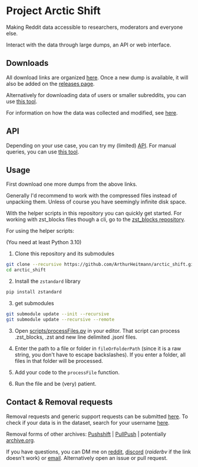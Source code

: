 # Project Arctic Shift

Making Reddit data accessible to researchers, moderators and everyone else.

Interact with the data through large dumps, an API or web interface.

## Downloads


All download links are organized [here](./download_links.md). Once a new dump is available, it will
also be added on the [releases page](https://github.com/ArthurHeitmann/arctic_shift/releases).

Alternatively for downloading data of users or smaller subreddits, you can use [this tool](https://arctic-shift.photon-reddit.com/download-tool).

For information on how the data was collected and modified, see [here](./file_content_explanations.md).

## API

Depending on your use case, you can try my (limited) [API](./api). For manual queries, you can use [this tool](https://arctic-shift.photon-reddit.com/search).

## Usage

First download one more dumps from the above links.

Generally I'd recommend to work with the compressed files instead of unpacking them. Unless of
course you have seemingly infinite disk space.

With the helper scripts in this repository you can quickly get started.
For working with zst_blocks files though a cli, go to the [zst_blocks repository](https://github.com/ArthurHeitmann/zst_blocks_format).

For using the helper scripts:

(You need at least Python 3.10)

1. Clone this repository and its submodules

```bash
git clone --recursive https://github.com/ArthurHeitmann/arctic_shift.git
cd arctic_shift
```

2. Install the `zstandard` library

```bash
pip install zstandard
```
3. get submodules
```bash
git submodule update --init --recursive
git submodule update --recursive --remote

```


3. Open [scripts/processFiles.py](scripts/processFiles.py) in your editor. That script can process .zst_blocks,
   .zst and new line delimited .jsonl files.

4. Enter the path to a file or folder in `fileOrFolderPath` (since it is a raw string, you don't have to escape
   backslashes). If you enter a folder, all files in that folder will be processed.

5. Add your code to the `processFile` function.

6. Run the file and be (very) patient.

## Contact & Removal requests

Removal requests and generic support requests can be submitted [here](https://docs.google.com/forms/d/e/1FAIpQLSfzkmE8Bg6K_xii7aRm66ljzvo2tR59lTsdJ99acW4WX786Vw/viewform?usp=sf_link).
To check if your data is in the dataset, search for your username [here](https://arctic-shift.photon-reddit.com/search).

Removal forms of other archives: [Pushshift](https://docs.google.com/forms/d/1JSYY0HbudmYYjnZaAMgf2y_GDFgHzZTolK6Yqaz6_kQ) | [PullPush](https://removals.pullpush.io) | potentially [archive.org](https://help.archive.org/help/how-do-i-request-to-remove-something-from-archive-org).

If you have questions, you can DM me on [reddit](https://reddit.com/user/RaiderBDev), [discord](https://discord.com/users/282513022734565377) (*raiderbv* if the link doesn't work) or [email](mailto:arctic.shift.contact@gmail.com
).
Alternatively open an issue or pull request.
